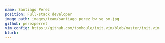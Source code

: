 ```yaml
---
name: Santiago Perez
position: Full-stack developer
image_path: images/team/santiago_perez_bw_sq_sm.jpg
github: perezperret
vim_config: https://github.com/tomhoule/init.vim/blob/master/init.vim
blurb:
---
```

